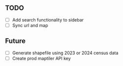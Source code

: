 ## TODO

- [ ] Add search functionality to sidebar
- [ ] Sync url and map

## Future

- [ ] Generate shapefile using 2023 or 2024 census data
- [ ] Create prod maptiler API key
